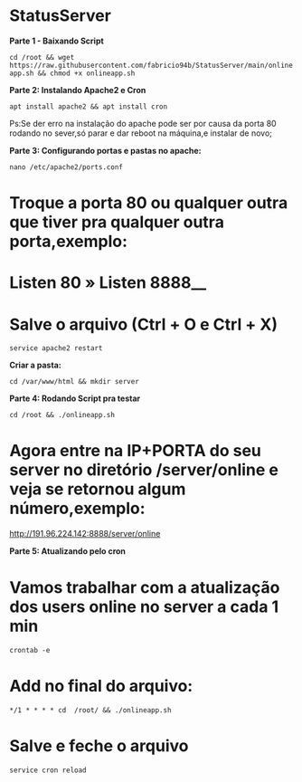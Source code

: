 # StatusServer
__Parte 1 - Baixando Script__ 

```cd /root && wget https://raw.githubusercontent.com/fabricio94b/StatusServer/main/onlineapp.sh && chmod +x onlineapp.sh```


__Parte 2: Instalando Apache2 e Cron__

```apt install apache2 && apt install cron```

Ps:Se der erro na instalação do apache pode ser por causa da porta 80 rodando no sever,só parar e dar reboot na máquina,e instalar de novo;

__Parte 3: Configurando portas e pastas no apache:__

```nano /etc/apache2/ports.conf```

# Troque a porta 80 ou qualquer outra que tiver pra qualquer outra porta,exemplo:

# Listen 80 » Listen 8888__

# Salve o arquivo (Ctrl + O e Ctrl + X)

```service apache2 restart```

__Criar a pasta:__

```cd /var/www/html && mkdir server```

__Parte 4: Rodando Script pra testar__

```cd /root && ./onlineapp.sh```

# Agora entre na IP+PORTA do seu server no diretório /server/online e veja se retornou algum número,exemplo: #

http://191.96.224.142:8888/server/online

__Parte 5: Atualizando pelo cron__

# Vamos trabalhar com a atualização dos users online no server a cada 1 min #

```crontab -e```

# Add no final do arquivo: #

```*/1 * * * * cd  /root/ && ./onlineapp.sh```

# Salve e feche o arquivo #

```service cron reload```
